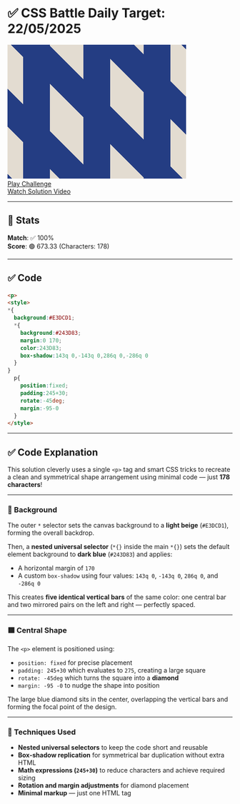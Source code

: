 # ✅ CSS Battle Daily Target: 22/05/2025

![Target](./images/22.png)  
[Play Challenge](https://cssbattle.dev/play/Pq6ITCn92oMLOk33StZp)  
[Watch Solution Video](https://youtube.com/shorts/iDtc9Kb8K80)

---

## 🔢 Stats

**Match**: ✅ 100%  
**Score**: 🟢 673.33 (Characters: 178)

---

## ✅ Code

```html
<p>
<style>
*{
  background:#E3DCD1;
  *{
    background:#243D83;
    margin:0 170;
    color:243D83;
    box-shadow:143q 0,-143q 0,286q 0,-286q 0
  }
}
  p{
    position:fixed;
    padding:245+30;
    rotate:-45deg;
    margin:-95-0
  }
</style>
```

---

## ✅ Code Explanation

This solution cleverly uses a single `<p>` tag and smart CSS tricks to recreate a clean and symmetrical shape arrangement using minimal code — just **178 characters**!

---

### 🎨 Background

The outer `*` selector sets the canvas background to a **light beige** (`#E3DCD1`), forming the overall backdrop.

Then, a **nested universal selector** (`*{}` inside the main `*{}`) sets the default element background to **dark blue** (`#243D83`) and applies:

* A horizontal margin of `170`
* A custom `box-shadow` using four values: `143q 0`, `-143q 0`, `286q 0`, and `-286q 0`

This creates **five identical vertical bars** of the same color: one central bar and two mirrored pairs on the left and right — perfectly spaced.

---

### 🟥 Central Shape

The `<p>` element is positioned using:

* `position: fixed` for precise placement
* `padding: 245+30` which evaluates to `275`, creating a large square
* `rotate: -45deg` which turns the square into a **diamond**
* `margin: -95 -0` to nudge the shape into position

The large blue diamond sits in the center, overlapping the vertical bars and forming the focal point of the design.

---

### 🧠 Techniques Used

* **Nested universal selectors** to keep the code short and reusable
* **Box-shadow replication** for symmetrical bar duplication without extra HTML
* **Math expressions (`245+30`)** to reduce characters and achieve required sizing
* **Rotation and margin adjustments** for diamond placement
* **Minimal markup** — just one HTML tag
